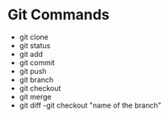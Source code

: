 # Git Commands
- git clone
- git status
- git add
- git commit
- git push
- git branch
- git checkout
- git merge
- git diff
-git checkout "name of the branch"
